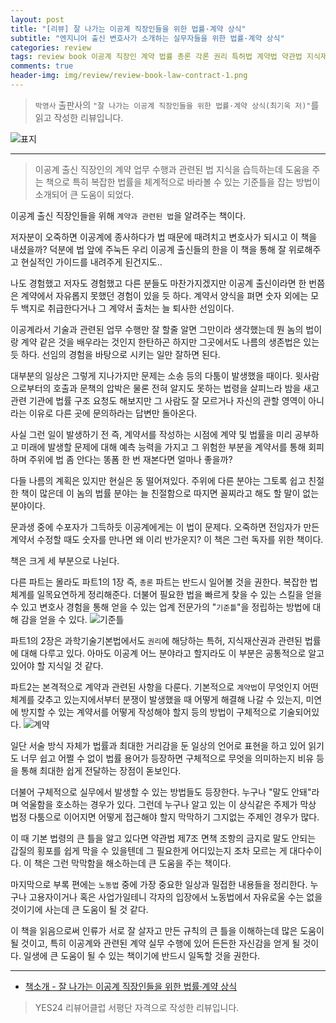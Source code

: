 ```yaml
---  
layout: post  
title: "[리뷰] 잘 나가는 이공계 직장인들을 위한 법률·계약 상식"  
subtitle: "엔지니어 출신 변호사가 소개하는 실무자들을 위한 법률·계약 상식"  
categories: review  
tags: review book 이공계 직장인 계약 법률 총론 각론 권리 특허법 계약법 약관법 지식재산권 분쟁 노동법     
comments: true  
header-img: img/review/review-book-law-contract-1.png
---  
```

  
> `박영사` 출판사의 `"잘 나가는 이공계 직장인들을 위한 법률·계약 상식(최기욱 저)"`를 읽고 작성한 리뷰입니다.  

![표지](https://telegeam.github.io/assets/img/review/review-book-law-contract-1.png)  

---

> 이공계 출신 직장인의 계약 업무 수행과 관련된 법 지식을 습득하는데 도움을 주는 책으로 특히 복잡한 법률을 체계적으로 바라볼 수 있는 기준틀을 잡는 방법이 소개되어 큰 도움이 되었다.

이공계 출신 직장인들을 위해 `계약과 관련된 법`을 알려주는 책이다. 

저자분이 오죽하면 이공계에 종사하다가 법 때문에 때려치고 변호사가 되시고 이 책을 내셨을까? 덕분에 법 앞에 주눅든 우리 이공계 출신들의 한을 이 책을 통해 잘 위로해주고 현실적인 가이드를 내려주게 된건지도..

나도 경험했고 저자도 경험했고 다른 분들도 마찬가지겠지만 이공계 출신이라면 한 번쯤은 계약에서 자유롭지 못했던 경험이 있을 듯 하다. 계약서 양식을 펴면 숫자 외에는 모두 백지로 취급한다거나 그 계약서 출처는 늘 퇴사한 선임이다.

이공계라서 기술과 관련된 업무 수행만 잘 할줄 알면 그만이라 생각했는데 뭔 놈의 법이랑 계약 같은 것을 배우라는 것인지 한탄하곤 하지만 그곳에서도 나름의 생존법은 있는 듯 하다. 선임의 경험을 바탕으로 시키는 일만 잘하면 된다. 

대부분의 일상은 그렇게 지나가지만 문제는 소송 등의 다툼이 발생했을 때이다. 윗사람으로부터의 호출과 문책의 압박은 물론 전혀 알지도 못하는 법령을 살피느라 밤을 새고 관련 기관에 법률 구조 요청도 해보지만 그 사람도 잘 모르거나 자신의 관할 영역이 아니라는 이유로 다른 곳에 문의하라는 답변만 돌아온다. 

사실 그런 일이 발생하기 전 즉, 계약서를 작성하는 시점에 계약 및 법률을 미리 공부하고 미래에 발생할 문제에 대해 예측 능력을 가지고 그 위험한 부분을 계약서를 통해 회피하며 주위에 법 좀 안다는 똥폼 한 번 재본다면 얼마나 좋을까?

다들 나름의 계획은 있지만 현실은 동 떨어져있다. 주위에 다른 분야는 그토록 쉽고 친절한 책이 많은데 이 놈의 법률 분야는 늘 친절함으로 따지면 꼴찌라고 해도 할 말이 없는 분야이다.

문과생 중에 수포자가 그득하듯 이공계에게는 이 법이 문제다. 오죽하면 전임자가 만든 계약서 수정할 때도 숫자를 만나면 왜 이리 반가운지? 이 책은 그런 독자를 위한 책이다.

책은 크게 세 부분으로 나뉜다. 

다른 파트는 몰라도 파트1의 1장 즉, `총론` 파트는 반드시 일어볼 것을 권한다. 복잡한 법 체계를 일목요연하게 정리해준다. 더불어 필요한 법을 빠르게 찾을 수 있는 스킬을 얻을 수 있고 변호사 경험을 통해 얻을 수 있는 업계 전문가의 "`기준틀`"을 정립하는 방법에 대해 감을 얻을 수 있다.
![기준틀](https://telegeam.github.io/assets/img/review/review-book-law-contract-2.png)  

파트1의 2장은 과학기술기본법에서도 `권리`에 해당하는 특허, 지식재산권과 관련된 법률에 대해 다루고 있다. 아마도 이공계 어느 분야라고 할지라도 이 부분은 공통적으로 알고 있어야 할 지식일 것 같다.

파트2는 본격적으로 계약과 관련된 사항을 다룬다. 기본적으로 `계약법`이 무엇인지 어떤 체계를 갖추고 있는지에서부터 분쟁이 발생했을 때 어떻게 해결해 나갈 수 있는지, 미연에 방지할 수 있는 계약서를 어떻게 작성해야 할지 등의 방법이 구체적으로 기술되어있다.
![계약](https://telegeam.github.io/assets/img/review/review-book-law-contract-3.png)  

일단 서술 방식 자체가 법률과 최대한 거리감을 둔 일상의 언어로 표현을 하고 있어 읽기도 너무 쉽고 어쩔 수 없이 법률 용어가 등장하면 구체적으로 무엇을 의미하는지 비유 등을 통해 최대한 쉽게 전달하는 장점이 돋보인다.

더불어 구체적으로 실무에서 발생할 수 있는 방법들도 등장한다. 누구나 "말도 안돼"라며 억울함을 호소하는 경우가 있다. 그런데 누구나 알고 있는 이 상식같은 주제가 막상 법정 다툼으로 이어지면 어떻게 접근해야 할지 막막하기 그지없는 주제인 경우가 많다.

이 때 기본 법령의 큰 틀을 알고 있다면 약관법 제7조 면책 조항의 금지로 말도 안되는 갑질의 횡포를 쉽게 막을 수 있을텐데 그 필요한게 어디있는지 조차 모르는 게 대다수이다. 이 책은 그런 막막함을 해소하는데 큰 도움을 주는 책이다.

마지막으로 부록 편에는 `노동법` 중에 가장 중요한 일상과 밀접한 내용들을 정리한다. 누구나 고용자이거나 혹은 사업가일테니 각자의 입장에서 노동법에서 자유로울 수는 없을 것이기에 사는데 큰 도움이 될 것 같다. 

이 책을 읽음으로써 인류가 서로 잘 살자고 만든 규칙의 큰 틀을 이해하는데 많은 도움이 될 것이고, 특히 이공계와 관련된 계약 실무 수행에 있어 든든한 자신감을 얻게 될 것이다. 일생에 큰 도움이 될 수 있는 책이기에 반드시 일독할 것을 권한다.

---

* [책소개 - 잘 나가는 이공계 직장인들을 위한 법률·계약 상식](https://www.yes24.com/Product/Goods/118483332)

> YES24 리뷰어클럽 서평단 자격으로 작성한 리뷰입니다.